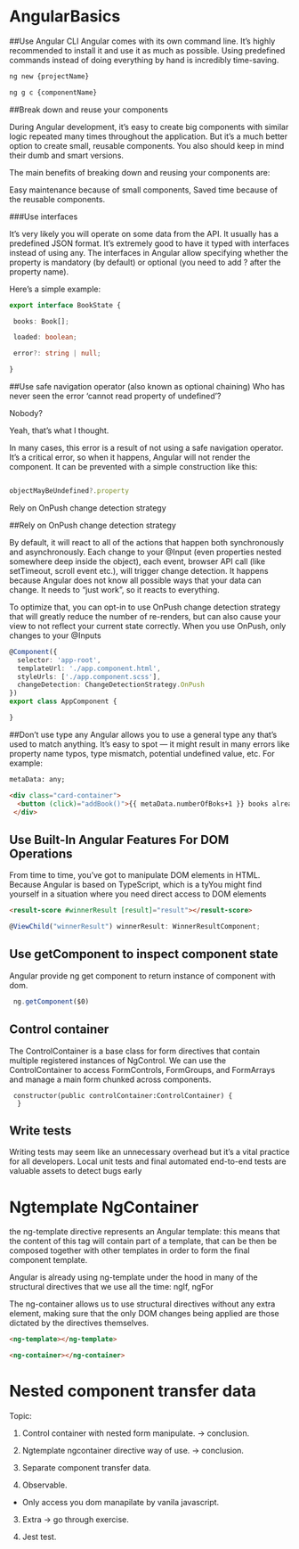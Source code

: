 # AngularBasics


##Use Angular CLI
Angular comes with its own command line. It’s highly recommended to install it and use it as much as possible. Using predefined commands instead of doing everything by hand is incredibly time-saving.

``` bash
ng new {projectName} 

ng g c {componentName}
```

##Break down and reuse your components

During Angular development, it’s easy to create big components with similar logic repeated many times throughout the application. But it’s a much better option to create small, reusable components. You also should keep in mind their dumb and smart versions.

The main benefits of breaking down and reusing your components are:

Easy maintenance because of small components,
Saved time because of the reusable components.


###Use interfaces

It’s very likely you will operate on some data from the API. It usually has a predefined JSON format. It’s extremely good to have it typed with interfaces instead of using any. The interfaces in Angular allow specifying whether the property is mandatory (by default) or optional (you need to add ? after the property name).

Here’s a simple example:
``` typescript
export interface BookState {

 books: Book[];

 loaded: boolean;

 error?: string | null;

}
```


##Use safe navigation operator (also known as optional chaining)
Who has never seen the error ‘cannot read property of undefined’?

Nobody?

Yeah, that’s what I thought.

In many cases, this error is a result of not using a safe navigation operator. It’s a critical error, so when it happens, Angular will not render the component. It can be prevented with a simple construction like this:

``` typescript

objectMayBeUndefined?.property

```

Rely on OnPush change detection strategy


##Rely on OnPush change detection strategy

By default, it will react to all of the actions that happen both synchronously and asynchronously. Each change to your @Input (even properties nested somewhere deep inside the object), each event, browser API call (like setTimeout, scroll event etc.), will trigger change detection. It happens because Angular does not know all possible ways that your data can change. It needs to “just work”, so it reacts to everything.

To optimize that, you can opt-in to use OnPush change detection strategy that will greatly reduce the number of re-renders, but can also cause your view to not reflect your current state correctly. When you use OnPush, only changes to your @Inputs

``` typescript
@Component({
  selector: 'app-root',
  templateUrl: './app.component.html',
  styleUrls: ['./app.component.scss'],
  changeDetection: ChangeDetectionStrategy.OnPush
})
export class AppComponent {

}
```



##Don’t use type any
Angular allows you to use a general type any that’s used to match anything. It’s easy to spot — it might result in many errors like property name typos, type mismatch, potential undefined value, etc. For example:

``` html
metaData: any;

<div class="card-container">
  <button (click)="addBook()">{{ metaData.numberOfBoks+1 }} books already there</button>
 </div>
```

## Use Built-In Angular Features For DOM Operations

From time to time, you’ve got to manipulate DOM elements in HTML. Because Angular is based on TypeScript, which is a tyYou might find yourself in a situation where you need direct access to DOM elements

``` html
<result-score #winnerResult [result]="result"></result-score>
```

``` typescript
@ViewChild("winnerResult") winnerResult: WinnerResultComponent;
```


## Use getComponent to inspect component state

Angular provide ng get component to return instance of component with dom.

``` typescript
 ng.getComponent($0)
```

## Control container

The ControlContainer is a base class for form directives that contain multiple registered instances of NgControl. We can use the ControlContainer to access FormControls, FormGroups, and FormArrays and manage a main form chunked across components.

```
 constructor(public controlContainer:ControlContainer) {
  }
```


## Write tests

Writing tests may seem like an unnecessary overhead but it’s a vital practice for all developers. Local unit tests and final automated end-to-end tests are valuable assets to detect bugs early

# Ngtemplate NgContainer
the ng-template directive represents an Angular template: this means that the content of this tag will contain part of a template, that can be then be composed together with other templates in order to form the final component template.

Angular is already using ng-template under the hood in many of the structural directives that we use all the time: ngIf, ngFor

The ng-container allows us to use structural directives without any extra element, making sure that the only DOM changes being applied are those dictated by the directives themselves.

``` html
<ng-template></ng-template>

<ng-container></ng-container>
```

# Nested component transfer data

Topic:

1. Control container with nested form manipulate. -> conclusion.

2. Ngtemplate ngcontainer directive way of use. -> conclusion.

3. Separate component transfer data.

4. Observable.

- Only access you dom manapilate by vanila javascript.

3. Extra -> go through exercise.

4. Jest test.